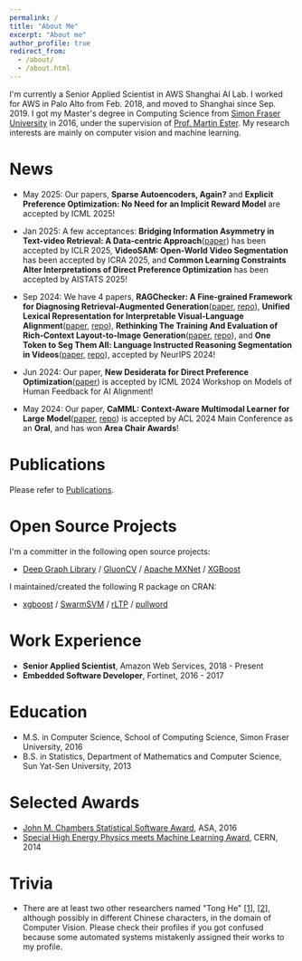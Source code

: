 ```yaml
---
permalink: /
title: "About Me"
excerpt: "About me"
author_profile: true
redirect_from: 
  - /about/
  - /about.html
---
```


I'm currently a Senior Applied Scientist in AWS Shanghai AI Lab. I worked for AWS in Palo Alto from Feb. 2018, and moved to Shanghai since Sep. 2019. I got my Master's degree in Computing Science from [Simon Fraser University](https://www.sfu.ca/) in 2016, under the supervision of [Prof. Martin Ester](https://www.cs.sfu.ca/~ester/). My research interests are mainly on computer vision and machine learning.

# News

- May 2025: Our papers, **Sparse Autoencoders, Again?** and **Explicit Preference Optimization: No Need for an Implicit Reward Model** are accepted by ICML 2025!

- Jan 2025: A few acceptances: **Bridging Information Asymmetry in Text-video Retrieval: A Data-centric Approach**([paper](https://openreview.net/forum?id=Tn6lrFbiP4)) has been accepted by ICLR 2025, **VideoSAM: Open-World Video Segmentation** has been accepted by ICRA 2025, and **Common Learning Constraints Alter Interpretations of Direct Preference Optimization** has been accepted by AISTATS 2025!

- Sep 2024: We have 4 papers, **RAGChecker: A Fine-grained Framework for Diagnosing Retrieval-Augmented Generation**([paper](https://arxiv.org/pdf/2408.08067), [repo](https://github.com/amazon-science/RAGChecker)), **Unified Lexical Representation for Interpretable Visual-Language Alignment**([paper](https://arxiv.org/pdf/2407.17827), [repo](https://github.com/Clementine24/LexVLA)), **Rethinking The Training And Evaluation of Rich-Context Layout-to-Image Generation**([paper](https://arxiv.org/pdf/2409.04847), [repo](https://github.com/cplusx/rich_context_L2I/tree/main)), and **One Token to Seg Them All: Language Instructed Reasoning Segmentation in Videos**([paper](https://arxiv.org/pdf/2409.19603), [repo](https://github.com/showlab/VideoLISA)), accepted by NeurIPS 2024!

- Jun 2024: Our paper, **New Desiderata for Direct Preference Optimization**([paper](https://arxiv.org/pdf/2407.09072)) is accepted by ICML 2024 Workshop on Models of Human Feedback for AI Alignment!

- May 2024: Our paper, **CaMML: Context-Aware Multimodal Learner for Large Model**([paper](https://arxiv.org/abs/2401.03149), [repo](https://github.com/amazon-science/camml)) is accepted by ACL 2024 Main Conference as an **Oral**, and has won **Area Chair Awards**!

# Publications

Please refer to [Publications](https://hetong007.github.io/publications/).

# Open Source Projects

I'm a committer in the following open source projects:

- [Deep Graph Library](https://www.dgl.ai/) / [GluonCV](https://gluon-cv.mxnet.io/) / [Apache MXNet](https://mxnet.apache.org/) / [XGBoost](https://xgboost.ai/)

I maintained/created the following R package on CRAN:

- [xgboost](https://cran.r-project.org/web//packages/xgboost/index.html) / [SwarmSVM](https://cran.r-project.org/web//packages/SwarmSVM/index.html) / [rLTP](https://cran.r-project.org/web//packages/rLTP/index.html) / [pullword](https://cran.r-project.org/web//packages/pullword/index.html)

# Work Experience

- **Senior Applied Scientist**, Amazon Web Services, 2018 - Present
- **Embedded Software Developer**, Fortinet, 2016 - 2017

# Education

- M.S. in Computer Science, School of Computing Science, Simon Fraser University, 2016
- B.S. in Statistics, Department of Mathematics and Computer Science, Sun Yat-Sen University, 2013

# Selected Awards

- [John M. Chambers Statistical Software Award](http://stat-computing.org/awards/jmc/winners.html), ASA, 2016
- [Special High Energy Physics meets Machine Learning Award](https://atlas.cern/updates/atlas-news/machine-learning-wins-higgs-challenge), CERN, 2014

# Trivia

- There are at least two other researchers named "Tong He" [[1](https://scholar.google.com.hk/citations?user=kWADCMUAAAAJ&hl=zh-CN)], [[2](https://scholar.google.com/citations?user=v6o-fksAAAAJ&hl=zh-CN)], although possibly in different Chinese characters, in the domain of Computer Vision. Please check their profiles if you got confused because some automated systems mistakenly assigned their works to my profile.
